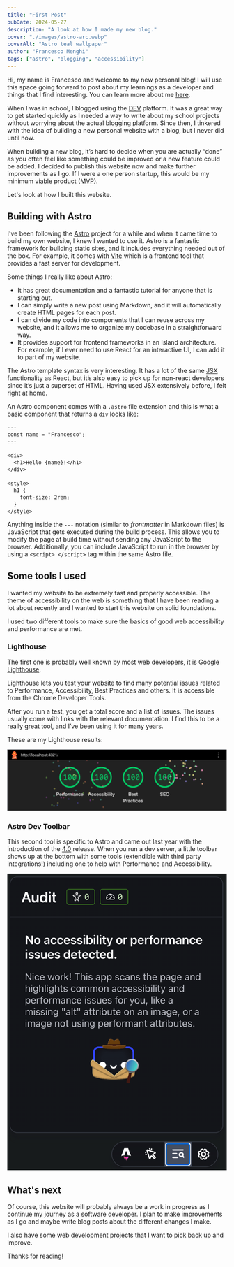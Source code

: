 ```yaml
---
title: "First Post"
pubDate: 2024-05-27
description: "A look at how I made my new blog."
cover: "./images/astro-arc.webp"
coverAlt: "Astro teal wallpaper"
author: "Francesco Menghi"
tags: ["astro", "blogging", "accessibility"]
---
```


Hi, my name is Francesco and welcome to my new personal blog! I will use this space going forward to post about my learnings as a developer and things that I find interesting. You can learn more about me [here](/about).

When I was in school, I blogged using the [DEV](https://dev.to/menghif) platform. It was a great way to get started quickly as I needed a way to write about my school projects without worrying about the actual blogging platform. Since then, I tinkered with the idea of building a new personal website with a blog, but I never did until now.

When building a new blog, it’s hard to decide when you are actually “done” as you often feel like something could be improved or a new feature could be added. I decided to publish this website now and make further improvements as I go. If I were a one person startup, this would be my minimum viable product ([MVP](https://en.wikipedia.org/wiki/Minimum_viable_product)).

Let's look at how I built this website.

## Building with Astro

I've been following the [Astro](https://astro.build) project for a while and when it came time to build my own website, I knew I wanted to use it. Astro is a fantastic framework for building static sites, and it includes everything needed out of the box. For example, it comes with [Vite](https://vitejs.dev) which is a frontend tool that provides a fast server for development.

Some things I really like about Astro:

- It has great documentation and a fantastic tutorial for anyone that is starting out.
- I can simply write a new post using Markdown, and it will automatically create HTML pages for each post.
- I can divide my code into components that I can reuse across my website, and it allows me to organize my codebase in a straightforward way.
- It provides support for frontend frameworks in an Island architecture. For example, if I ever need to use React for an interactive UI, I can add it to part of my website.

The Astro template syntax is very interesting. It has a lot of the same [JSX](https://react.dev/learn/writing-markup-with-jsx) functionality as React, but it’s also easy to pick up for non-react developers since it’s just a superset of HTML. Having used JSX extensively before, I felt right at home.

An Astro component comes with a `.astro` file extension and this is what a basic component that returns a `div` looks like:

```astro
---
const name = "Francesco";
---

<div>
  <h1>Hello {name}!</h1>
</div>

<style>
  h1 {
    font-size: 2rem;
  }
</style>
```

Anything inside the `---` notation (similar to _frontmatter_ in Markdown files) is JavaScript that gets executed during the build process. This allows you to modify the page at build time without sending any JavaScript to the browser. Additionally, you can include JavaScript to run in the browser by using a `<script> </script>` tag within the same Astro file.

## Some tools I used

I wanted my website to be extremely fast and properly accessible. The theme of accessibility on the web is something that I have been reading a lot about recently and I wanted to start this website on solid foundations.

I used two different tools to make sure the basics of good web accessibility and performance are met.

### Lighthouse

The first one is probably well known by most web developers, it is Google [Lighthouse](https://developer.chrome.com/docs/lighthouse/overview).

Lighthouse lets you test your website to find many potential issues related to Performance, Accessibility, Best Practices and others. It is accessible from the Chrome Developer Tools.

After you run a test, you get a total score and a list of issues. The issues usually come with links with the relevant documentation. I find this to be a really great tool, and I’ve been using it for many years.

These are my Lighthouse results:

![Lighthouse results showing 100 across each category](./images/lighthouse-results.png)

### Astro Dev Toolbar

This second tool is specific to Astro and came out last year with the introduction of the [4.0](https://astro.build/blog/astro-4/#the-astro-dev-toolbar) release. When you run a dev server, a little toolbar shows up at the bottom with some tools (extendible with third party integrations!) including one to help with Performance and Accessibility.

![Astro Dev Toolbar showing No accessibility or performance issues detected](./images/astro-dev-toolbar.png)

## What's next

Of course, this website will probably always be a work in progress as I continue my journey as a software developer. I plan to make improvements as I go and maybe write blog posts about the different changes I make.

I also have some web development projects that I want to pick back up and improve.

Thanks for reading!
